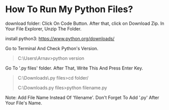 # How To Run My Python Files?
download folder: Click On Code Button. After that, click on Download Zip. In Your File Explorer, Unzip The Folder.

install python3: https://www.python.org/downloads/

Go to Terminal And Check Python's Version.
<blockquote>
  C:\Users\Arnav>python version
</blockquote>
Go To '.py files' folder. After That, Write This And Press Enter Key.
<blockquote>
  C:\Downloads\.py files>cd folder/
  
  C:\Downloads\.py files>python filename.py
</blockquote>

Note: Add File Name Instead Of 'filename'. Don't Forget To Add '.py' After Your File's Name.
